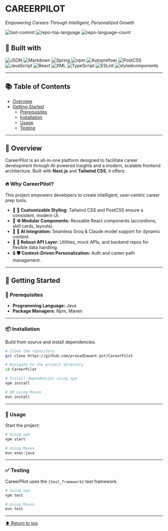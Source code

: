 # CAREERPILOT

*Empowering Careers Through Intelligent, Personalized Growth*

![last-commit](https://img.shields.io/github/last-commit/prasadSawant-pvt/CareerPilot?style=flat&logo=git&logoColor=white&color=0080ff)
![repo-top-language](https://img.shields.io/github/languages/top/prasadSawant-pvt/CareerPilot?style=flat&color=0080ff)
![repo-language-count](https://img.shields.io/github/languages/count/prasadSawant-pvt/CareerPilot?style=flat&color=0080ff)

## 🚀 Built with

![JSON](https://img.shields.io/badge/JSON-000000.svg?style=flat&logo=JSON&logoColor=white)
![Markdown](https://img.shields.io/badge/Markdown-000000.svg?style=flat&logo=Markdown&logoColor=white)
![Spring](https://img.shields.io/badge/Spring-000000.svg?style=flat&logo=Spring&logoColor=white)
![npm](https://img.shields.io/badge/npm-CB3837.svg?style=flat&logo=npm&logoColor=white)
![Autoprefixer](https://img.shields.io/badge/Autoprefixer-DD3735.svg?style=flat&logo=Autoprefixer&logoColor=white)
![PostCSS](https://img.shields.io/badge/PostCSS-DD3A0A.svg?style=flat&logo=PostCSS&logoColor=white)
![JavaScript](https://img.shields.io/badge/JavaScript-F7DF1E.svg?style=flat&logo=JavaScript&logoColor=black)
![React](https://img.shields.io/badge/React-61DAFB.svg?style=flat&logo=React&logoColor=black)
![XML](https://img.shields.io/badge/XML-005FAD.svg?style=flat&logo=XML&logoColor=white)
![TypeScript](https://img.shields.io/badge/TypeScript-3178C6.svg?style=flat&logo=TypeScript&logoColor=white)
![ESLint](https://img.shields.io/badge/ESLint-4B32C3.svg?style=flat&logo=ESLint&logoColor=white)
![styledcomponents](https://img.shields.io/badge/styledcomponents-DB7093.svg?style=flat&logo=styled-components&logoColor=white)

---

## 📚 Table of Contents

- [Overview](#overview)
- [Getting Started](#getting-started)
  - [Prerequisites](#prerequisites)
  - [Installation](#installation)
  - [Usage](#usage)
  - [Testing](#testing)

---

## 🧩 Overview

CareerPilot is an all-in-one platform designed to facilitate career development through AI-powered insights and a modern, scalable frontend architecture. Built with **Next.js** and **Tailwind CSS**, it offers:

### 🔥 Why CareerPilot?

This project empowers developers to create intelligent, user-centric career prep tools.

- 🎨 **🧩 Customizable Styling:** Tailwind CSS and PostCSS ensure a consistent, modern UI.
- 🚀 **⚙️ Modular Components:** Reusable React components (accordions, skill cards, layouts).
- 🤖 **🧠 AI Integration:** Seamless Groq & Claude model support for dynamic content.
- 🔗 **🔧 Robust API Layer:** Utilities, mock APIs, and backend repos for flexible data handling.
- 🔒 **🛡️ Context-Driven Personalization:** Auth and career path management.

---

## 🚀 Getting Started

### 🔧 Prerequisites

- **Programming Language:** Java  
- **Package Managers:** Npm, Maven

---

### 📦 Installation

Build from source and install dependencies:

```sh
# Clone the repository
git clone https://github.com/prasadSawant-pvt/CareerPilot

# Navigate to the project directory
cd CareerPilot

# Install dependencies using npm
npm install

# OR using Maven
mvn install
```

---

### 🧪 Usage

Start the project:

```sh
# Using npm
npm start

# Using Maven
mvn exec:java
```

---

### ✅ Testing

CareerPilot uses the `{test_framework}` test framework.

```sh
# Using npm
npm test

# Using Maven
mvn test
```

---

[⬆ Return to top](#careerpilot)
